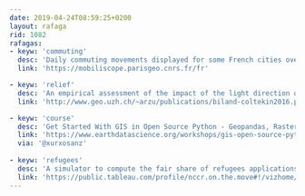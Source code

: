 ```yaml
---
date: 2019-04-24T08:59:25+0200
layout: rafaga
rid: 1082
rafagas:
- keyw: 'commuting'
  desc: 'Daily commuting movements displayed for some French cities over 24 hours'
  link: 'https://mobiliscope.parisgeo.cnrs.fr/fr'

- keyw: 'relief'
  desc: 'An empirical assessment of the impact of the light direction on the relief inversion effect in shaded relief maps: NNW is better than NW'
  link: 'http://www.geo.uzh.ch/~arzu/publications/biland-coltekin2016.pdf'

- keyw: 'course'
  desc: 'Get Started With GIS in Open Source Python - Geopandas, Rasterio & Matplotlib'
  link: 'https://www.earthdatascience.org/workshops/gis-open-source-python/'
  via: '@xurxosanz'
  
- keyw: 'refugees'
  desc: 'A simulator to compute the fair share of refugees applications at European countries'
  link: 'https://public.tableau.com/profile/nccr.on.the.move#!/vizhome/FairShare_0/Symbolic'
---
```

